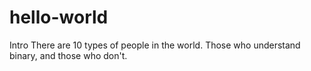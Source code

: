 # hello-world
Intro
There are 10 types of people in the world. Those who understand binary, and those who don't.
